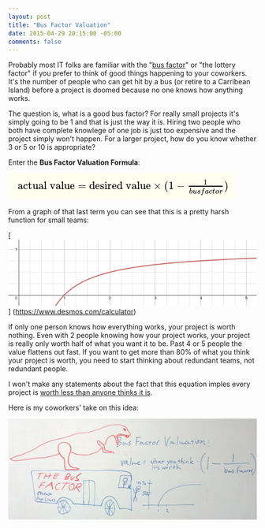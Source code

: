 ```yaml
---
layout: post
title: "Bus Factor Valuation"
date: 2015-04-29 20:15:00 -05:00
comments: false
---
```


Probably most IT folks are familiar with the "[bus factor](http://en.wikipedia.org/wiki/Bus_factor)"
or "the lottery factor" if you prefer to think of good things happening to your
coworkers. It's the number of people who can get hit by a bus (or retire to a 
Carribean Island) before a project is doomed because no one knows how anything
works.

The question is, what is a good bus factor? For really small projects it's 
simply going to be 1 and that is just the way it is. Hiring two people who both
have complete knowlege of one job is just too expensive and the project simply
won't happen. For a larger project, how do you know whether 3 or 5 or 10 is 
appropriate?

Enter the **Bus Factor Valuation Formula**:

[![actual value = desired value * (1 - 1/bus factor)](/images/bus_factor_valuation_eq.png)](http://arachnoid.com/latex/?equ=%5Ctext%7Bactual%20value%7D%20%3D%20%5Ctext%7Bdesired%20value%7D%5Ctimes(1%20-%20%5Cfrac%7B1%7D%7Bbus%20factor%7D)%0A)

From a graph of that last term you can see that this is a pretty harsh 
function for small teams:

[![Bus Factor Valuation graph](/images/bus_factor_valuation_graph.png)]
(https://www.desmos.com/calculator)

If only one person knows how everything works, your project is worth nothing.
Even with 2 people knowing how your project works, your project is really
only worth half of what you want it to be. Past 4 or 5 people the value 
flattens out fast. If you want to get more than 80% of what you think your
project is worth, you need to start thinking about redundant teams, not
redundant people.

I won't make any statements about the fact that this equation imples every
project is [worth less than anyone thinks it is](http://finance.yahoo.com/echarts?s=^NDX+Interactive#{"range"%3A"max"%2C"scale"%3A"linear"}).

Here is my coworkers' take on this idea:

![Bus Factor Whiteboard](/images/bus_factor_whiteboard.jpg)

